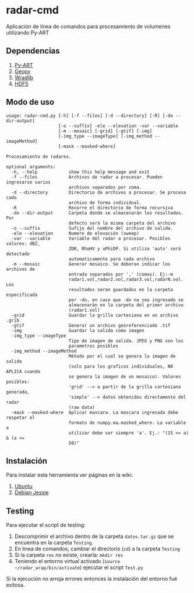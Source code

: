 # radar-cmd
Aplicación de línea de comandos para procesamiento de volumenes utilizando Py-ART

## Dependencias

1. [Py-ART](https://github.com/ARM-DOE/pyart)
2. [Geopy](https://github.com/geopy/geopy)  
3. [Wradlib](https://github.com/wradlib/wradlib)
4. [HDF5](https://pypi.python.org/pypi/h5py)
 
## Modo de uso

    usage: radar-cmd.py [-h] [-f --files] [-d --directory] [-R] [-do --dir-output]
                        [-o --suffix] -ele --elevation -var --variable
                        [-m --mosaic] [-grid] [-gtif] [-img]
                        [-img_type --imageType] [-img_method --imageMethod]
                        [-mask --masked-where]
    
    Procesamiento de radares.
    
    optional arguments:
      -h, --help            show this help message and exit
      -f --files            Archivos de radar a procesar. Pueden ingresarse varios
                            archivos separados por coma.
      -d --directory        Directorio de archivos a procesar. Se procesa cada
                            archivo de forma individual.
      -R                    Recorre el directorio de forma recursiva
      -do --dir-output      Carpeta donde se almacenarán los resultados. Por
                            defecto será la misma carpeta del archivo
      -o --suffix           Sufijo del nombre del archivo de salida.
      -ele --elevation      Numero de elevación (sweep)
      -var --variable       Variable del radar a procesar. Posibles valores: dBZ,
                            ZDR, RhoHV y uPhiDP. Si utiliza 'auto' será detectado
                            automaticamente para cada archivo
      -m --mosaic           Generar mosaico. Se deberan indicar los archivos de
                            entrada separados por ',' (comas). Ej:-m
                            radar1.vol,radar2.vol,radar3.vol,radarN.vol. Los
                            resultados seran guardados en la carpeta especificada
                            por -do, en caso que -do no sea ingresado se
                            almacenarán en la carpeta del primer archivo
                            (radar1.vol)
      -grid                 Guardar la grilla cartesiana en un archivo .grib
      -gtif                 Generar un archivo georeferenciado .tif
      -img                  Guardar la salida como imagen
      -img_type --imageType
                            Tipo de imagen de salida. JPEG y PNG son los
                            parametros posibles
      -img_method --imageMethod
                            Método por el cual se genera la imagen de salida
                            (solo para los graficos individuales, NO APLICA cuando
                            se genera la imagen de un mosaico). Valores posibles:
                            'grid' --> a partir de la grilla cartesiana generada,
                            'simple' --> datos obtenidos directamente del radar
                            (raw data)
      -mask --masked-where  Aplicar mascara. La mascara ingresada debe respetar el
                            formato de numpy.ma.masked_where. La variable a
                            utilizar debe ser siempre 'a'. Ej.: "(15 <= a) & (a <=
                            50)"
                      


## Instalación

Para instalar esta herramienta ver páginas en la wiki:

1. [Ubuntu](https://github.com/INTA-Radar/radar-cmd/wiki/Instalaci%C3%B3n----Ubuntu)
2. [Debian Jessie](https://github.com/INTA-Radar/radar-cmd/wiki/Instalaci%C3%B3n---Debian-(jessie))

## Testing

Para ejecutar el script de testing:
1. Descomprimir el archivo dentro de la carpeta ```datos.tar.gz``` que se encuentra en la carpeta ```Testing```.
2. En linea de comandos, cambiar el directorio (```cd```) a la carpeta ```Testing```
3. Si la carpeta ```res``` no existe, crearla: ```mkdir res```
4. Teniendo el entorno virtual activado (```source ~/radar_wrap/bin/activate```) ejecutar el script ```Test.py```

Si la ejecución no arroja errores entonces la instalación del entorno fué exitosa.